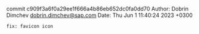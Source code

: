 commit c909f3a6f0a29ee1f666a4b86eb652dc0fa0dd70
Author: Dobrin Dimchev <dobrin.dimchev@sap.com>
Date:   Thu Jun 1 11:40:24 2023 +0300

    fix: favicon icon
